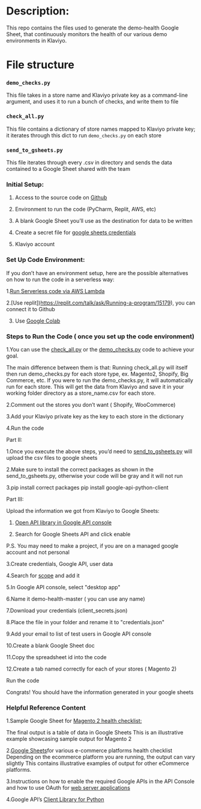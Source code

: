# Description:

This repo contains the files used to generate the demo-health Google Sheet, that continuously monitors the health of our various demo environments in Klaviyo.

# File structure

### `demo_checks.py`

This file takes in a store name and Klaviyo private key as a command-line argument, and uses it to run a bunch of checks, and write them to file

### `check_all.py`

This file contains a dictionary of store names mapped to Klaviyo private key; it iterates through this dict to run `demo_checks.py` on each store

### `send_to_gsheets.py`

This file iterates through every .csv in directory and sends the data contained to a Google Sheet shared with the team


### Initial Setup:

1. Access to the source code on [Github](https://github.com/ninaephremidze/Klaviyo-E-commerce-Platform-Health-Checklist)

2. Environment to run the code (PyCharm, Replit, AWS, etc)

3. A blank Google Sheet you’ll use as the destination for data to be written 

4. Create a secret file for [google sheets credentials](https://developers.google.com/identity/protocols/oauth2/web-server#prerequisites)
5. Klaviyo account 

### Set Up Code Environment:

If you don’t have an environment setup, here are the possible alternatives on how to run the code in a serverless way:

1.[Run Serverless code via AWS Lambda](https://faun.pub/run-serverless-code-via-aws-lambda-e4f19efd3ed9)

2.[Use replit])https://replit.com/talk/ask/Running-a-program/15179), you can connect it to Github 

3. Use [Google Colab](https://colab.research.google.com/)

### Steps to Run the Code ( once you set up the code environment)

1.You can use the [check_all.py](https://docs.google.com/document/d/1hCH_d5Hug6f3suWbriII0azIj3ohfFEJRRMytxv7J_w/edit#) or the [demo_checks.py](https://github.com/ninaephremidze/Klaviyo-E-commerce-Platform-Health-Checklist/blob/main/demo_checks.py) code to achieve your goal.

The main difference between them is that:
Running check_all.py will itself then run demo_checks.py for each store type, ex. Magento2, Shopify, Big Commerce, etc.
If you were to run the demo_checks.py, it will automatically run for each store.
This will get the data from Klaviyo and save it in your working folder directory as a store_name.csv for each store.

2.Comment out the stores you don’t want ( Shopify, WooCommerce)

3.Add your Klaviyo private key as the key to each store in the dictionary

4.Run the code

Part II:

1.Once you execute the above steps, you’d need to [send_to_gsheets.py](https://github.com/ninaephremidze/Klaviyo-E-commerce-Platform-Health-Checklist/blob/main/send_to_gsheets.py) will upload the csv files to google sheets

2.Make sure to install the correct packages as shown in the send_to_gsheets.py, otherwise your code will be gray and it will not run

3.pip install  correct packages
pip install google-api-python-client

Part III:

Upload the information we got from Klaviyo to Google Sheets: 

1. [Open API library in Google API console](https://developers.google.com/api-client-library)

2. Search for Google Sheets API and click enable 

P.S. You may need to make a project, if you are on a managed google account and not personal

3.Create credentials, Google API, user data

4.Search for [scope](https://www.googleapis.com/auth/spreadsheets) and add it

5.In Google API console, select "desktop app"

6.Name it demo-health-master ( you can use any name)

7.Download your credentials (client_secrets.json)

8.Place the file in your folder and rename it to "credentials.json"

9.Add your email to list of test users in Google API console

10.Create a blank Google Sheet doc

11.Copy the spreadsheet id into the code

12.Create a tab named correctly for each of your stores ( Magento 2)


Run the code

Congrats! You should have the information generated in your google sheets

### Helpful Reference Content

1.Sample Google Sheet for [Magento 2 health checklist:](https://docs.google.com/spreadsheets/d/1G2l6RlGlp3BYN02-17O_keadPe3isYw0-j7_87iQ-YQ/edit#gid=50897110)

The final output is a table of data in Google Sheets
This is an illustrative example showcasing sample output for Magento 2

2.[Google Sheets](https://docs.google.com/spreadsheets/d/19sF9aweqwn-wMyNQNrXqXCQIC1LTUuagXcsd3pYaruo/edit#gid=2094281381)for various e-commerce platforms health checklist
Depending on the ecommerce platform you are running, the output can vary slightly
This contains illustrative examples of output for other eCommerce platforms.

3.Instructions on how to enable the required Google APIs in the API Console  and how to use OAuth for [web server applications](https://developers.google.com/identity/protocols/oauth2/web-server#enable-apis)

4.Google API’s [Client Library for Python](https://github.com/googleapis/google-api-python-client/blob/cbb1f88b82b21f5cb9dcace33ffea3f95a189015/docs/client-secrets.md)







